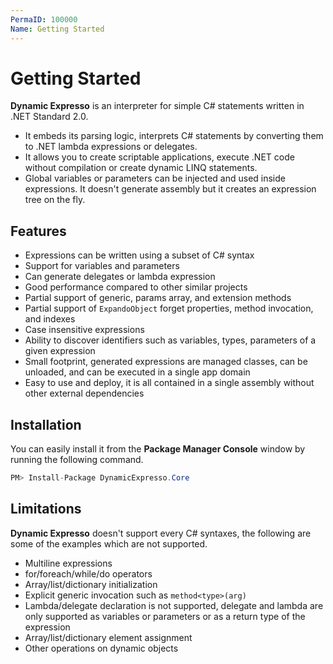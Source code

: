 ```yaml
---
PermaID: 100000
Name: Getting Started
---
```


# Getting Started

**Dynamic Expresso** is an interpreter for simple C# statements written in .NET Standard 2.0. 

 - It embeds its parsing logic, interprets C# statements by converting them to .NET lambda expressions or delegates.
 - It allows you to create scriptable applications, execute .NET code without compilation or create dynamic LINQ statements.
 - Global variables or parameters can be injected and used inside expressions. It doesn't generate assembly but it creates an expression tree on the fly.

## Features

 - Expressions can be written using a subset of C# syntax
 - Support for variables and parameters
 - Can generate delegates or lambda expression
 - Good performance compared to other similar projects
 - Partial support of generic, params array, and extension methods
 - Partial support of `ExpandoObject` forget properties, method invocation, and indexes
 - Case insensitive expressions
 - Ability to discover identifiers such as variables, types, parameters of a given expression
 - Small footprint, generated expressions are managed classes, can be unloaded, and can be executed in a single app domain
 - Easy to use and deploy, it is all contained in a single assembly without other external dependencies

## Installation

You can easily install it from the **Package Manager Console** window by running the following command.

```csharp
PM> Install-Package DynamicExpresso.Core
```

## Limitations

**Dynamic Expresso** doesn't support every C# syntaxes, the following are some of the examples which are not supported.

 - Multiline expressions
 - for/foreach/while/do operators
 - Array/list/dictionary initialization
 - Explicit generic invocation such as `method<type>(arg)`
 - Lambda/delegate declaration is not supported, delegate and lambda are only supported as variables or parameters or as a return type of the expression
 - Array/list/dictionary element assignment
 - Other operations on dynamic objects